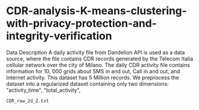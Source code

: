 # CDR-analysis-K-means-clustering-with-privacy-protection-and-integrity-verification
Data Description A daily activity file from Dandelion API is used as a data source, where the file contains CDR records generated by the Telecom Italia cellular network over the city of Milano. The daily CDR activity file contains information for 10, 000 grids about SMS in and out, Call in and out, and Internet activity. This dataset has 5 Million records. We preprocess the dataset into a regularized dataset containing only two dimensions: "activity_time", "total_activity",
```
CDR_raw_2d_Z.txt
```
